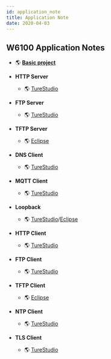 ```yaml
---
id: application_note
title: Application Note
date: 2020-04-03
---
```



## W6100 Application Notes

  * 🌎 [**Basic project**](https://github.com/WIZnet-ioLibrary/w6100-evb-gcc-eclipse)
  
  * **HTTP Server**
    * 🌎 [TureStudio](https://github.com/WIZnet-ioLibrary/W6100EVB-HTTP_Server)
    
  * **FTP Server**
    * 🌎 [TureStudio](https://github.com/WIZnet-ioLibrary/W6100EVB-FTPServer)
    
  * **TFTP Server**
    * 🌎 [Eclipse](https://github.com/WIZnet-ioLibrary/w6100-evb-gcc-eclipse-tftps-simple)
    
  * **DNS Client**
    * 🌎 [TureStudio](https://github.com/WIZnet-ioLibrary/W6100EVB-Loopback)
    
  * **MQTT Client**
    * 🌎 [TureStudio](https://github.com/WIZnet-ioLibrary/W6100EVB-MQTT)
    
  * **Loopback**
    * 🌎 [TureStudio](https://github.com/WIZnet-ioLibrary/W6100EVB-Loopback)/[Eclipse](https://github.com/WIZnet-ioLibrary/w6100-evb-gcc-eclipse-loopback)
    
  * **HTTP Client**
    * 🌎 [TureStudio](https://github.com/WIZnet-ioLibrary/W6100EVB-HTTP_Client)
    
  * **FTP Client**
    * 🌎 [TureStudio](https://github.com/WIZnet-ioLibrary/W6100EVB-FTPC)
    
  * **TFTP Client**
    * 🌎 [Eclipse](https://github.com/WIZnet-ioLibrary/w6100-evb-gcc-eclipse-tftpc-simple)
    
  * **NTP Client**
    * 🌎 [TureStudio](https://github.com/WIZnet-ioLibrary/W6100EVB-NTP)
    
  * **TLS Client**
    * 🌎 [TureStudio](https://github.com/WIZnet-ioLibrary/W6100EVB-TLS)
